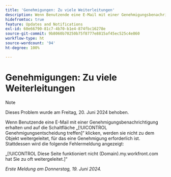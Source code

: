 ```yaml
---
title: 'Genehmigungen: Zu viele Weiterleitungen'
description: Wenn Benutzende eine E-Mail mit einer Genehmigungsbenachrichtigung erhalten und auf die Schaltfläche „Genehmigungsentscheidung treffen“ klicken, werden sie nicht zu dem Objekt weitergeleitet, für das eine Genehmigung erforderlich ist. Stattdessen wird den Benutzenden ein Fehler angezeigt.
hidefromtoc: true
feature: Updates and Notifications
exl-id: 60e66790-81c7-4b70-b1e4-874fbc16278e
source-git-commit: 9b8060b70250b75f8777e8815af45ec525c4e860
workflow-type: ht
source-wordcount: '94'
ht-degree: 100%

---
```


# Genehmigungen: Zu viele Weiterleitungen

>[!NOTE]
>
>Dieses Problem wurde am Freitag, 20. Juni 2024 behoben.

Wenn Benutzende eine E-Mail mit einer Genehmigungsbenachrichtigung erhalten und auf die Schaltfläche „[!UICONTROL Genehmigungsentscheidung treffen]“ klicken, werden sie nicht zu dem Objekt weitergeleitet, für das eine Genehmigung erforderlich ist. Stattdessen wird die folgende Fehlermeldung angezeigt:

„[!UICONTROL Diese Seite funktioniert nicht (Domain).my.workfront.com hat Sie zu oft weitergeleitet.]“

_Erste Meldung am Donnerstag, 19. Juni 2024._
